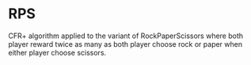 # RPS

CFR+ algorithm applied to the variant of RockPaperScissors where both player reward twice as many as both player choose rock or paper when either player choose scissors.
